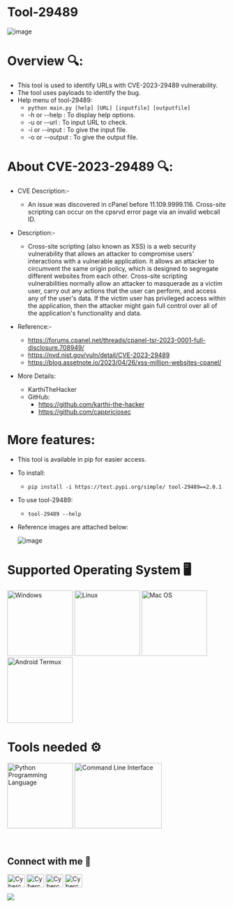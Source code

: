# Tool-29489

![image](https://github.com/prasad-1808/tool-29489/assets/86564180/747a717a-1691-429b-b2b6-ce3c97b81c51)


# Overview 🔍:
  - This tool is used to identify URLs with CVE-2023-29489 vulnerability.
  - The tool uses payloads to identify the bug.
  - Help menu of tool-29489:
      - `python main.py [help] [URL] [inputfile] [outputfile]`
      -    -h or --help   : To display help options.
      -    -u or --url    : To input URL to check.
      -    -i or --input  : To give the input file.
      -    -o or --output : To give the output file.
   
# About CVE-2023-29489 🔍:
  - CVE Description:-
    - An issue was discovered in cPanel before 11.109.9999.116. Cross-site scripting can occur on the cpsrvd error page via an invalid webcall ID.

  - Description:-
    - Cross-site scripting (also known as XSS) is a web security vulnerability that allows an attacker to compromise users' interactions with a vulnerable application. It allows an attacker to circumvent the same origin policy, which is designed to segregate different websites from each other. Cross-site scripting vulnerabilities normally allow an attacker to masquerade as a victim user, carry out any actions that the user can perform, and access any of the user's data. If the victim user has privileged access within the application, then the attacker might gain full control over all of the application's functionality and data.

   - Reference:-
      - https://forums.cpanel.net/threads/cpanel-tsr-2023-0001-full-disclosure.708949/
      - https://nvd.nist.gov/vuln/detail/CVE-2023-29489
      - https://blog.assetnote.io/2023/04/26/xss-million-websites-cpanel/
   - More Details:
       - KarthiTheHacker
       - GitHub:
           - https://github.com/karthi-the-hacker
           - https://github.com/cappriciosec

# More features:
  - This tool is available in pip for easier access.
  - To install:
      - `pip install -i https://test.pypi.org/simple/ tool-29489==2.0.1`
  - To use tool-29489:
      - `tool-29489 --help`
  - Reference images are attached below:

    ![image](https://github.com/prasad-1808/tool-29489/assets/86564180/dfacdf17-3448-4274-a9da-bf065e5f99ad)

   
# Supported Operating System 🖥️
  <img src="https://knowtive.com/wp-content/uploads/2018/04/windows_10.0.0.jpg" width="150px" height="150px" alt="Windows">   <img src="https://logosmarcas.net/wp-content/uploads/2020/09/Linux-Logo.png" width="150px" height="150px" alt="Linux">   <img src="https://www.kindpng.com/picc/m/172-1724310_mac-os-logo-png-transparent-png.png" width="150px" height="150px" alt="Mac OS">   <img src="https://logodix.com/logo/82913.jpg" width="150px" height="150px" alt="Android Termux">
  
# Tools needed ⚙️
  <img src="https://1.bp.blogspot.com/-X5OBU37Ims4/XQexxebsV0I/AAAAAAAAD80/PlMIGUQBY3YwRugZNLvdRaI2Pw_g0jIlgCLcBGAs/s1600/Python%2BProgramming%2BLogo.png" width="150px" height="150px" alt="Python Programming Language">   <img src="https://www.gitkraken.com/wp-content/uploads/2022/02/CLI-stands-forHero.png" width="200px" height="150px" alt="Command Line Interface">



 <br>
<h2 align="left">Connect with me 📱</h2>
<p align="left">
<a href="https://twitter.com/CyberCheck123" target="blank"><img align="center" src="https://raw.githubusercontent.com/rahuldkjain/github-profile-readme-generator/master/src/images/icons/Social/twitter.svg" alt="Cybercheck Twitter" height="30" width="40" /></a>
<a href="https://www.linkedin.com/in/prasadd08/" target="blank"><img align="center" src="https://raw.githubusercontent.com/rahuldkjain/github-profile-readme-generator/master/src/images/icons/Social/linked-in-alt.svg" alt="Cybercheck Linkedin" height="30" width="40" /></a>
<a href="https://www.instagram.com/cybercheck123/" target="blank"><img align="center" src="https://raw.githubusercontent.com/rahuldkjain/github-profile-readme-generator/master/src/images/icons/Social/instagram.svg" alt="Cybercheck Instagram" height="30" width="40" /></a>
<a href="https://cybercheck123.blogspot.com/" target="blank"><img align="center" src="https://www.logolynx.com/images/logolynx/2c/2c894af7d30a4bd555205cc153382753.png" alt="Cybercheck BlogPage" height="30" width="40" /></a>

  ![](https://komarev.com/ghpvc/?username=prasad-1808)
</p>
